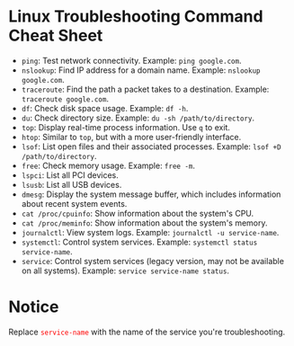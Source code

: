 # Linux Troubleshooting Command Cheat Sheet

- `ping`: Test network connectivity. Example: `ping google.com`.
- `nslookup`: Find IP address for a domain name. Example: `nslookup google.com`.
- `traceroute`: Find the path a packet takes to a destination. Example: `traceroute google.com`.
- `df`: Check disk space usage. Example: `df -h`.
- `du`: Check directory size. Example: `du -sh /path/to/directory`.
- `top`: Display real-time process information. Use `q` to exit.
- `htop`: Similar to `top`, but with a more user-friendly interface.
- `lsof`: List open files and their associated processes. Example: `lsof +D /path/to/directory`.
- `free`: Check memory usage. Example: `free -m`.
- `lspci`: List all PCI devices.
- `lsusb`: List all USB devices.
- `dmesg`: Display the system message buffer, which includes information about recent system events.
- `cat /proc/cpuinfo`: Show information about the system's CPU.
- `cat /proc/meminfo`: Show information about the system's memory.
- `journalctl`: View system logs. Example: `journalctl -u service-name`.
- `systemctl`: Control system services. Example: `systemctl status service-name`.
- `service`: Control system services (legacy version, may not be available on all systems). Example: `service service-name status`.


# Notice
 Replace <span style="color:red"> `service-name` </span> with the name of the service you're troubleshooting. 
